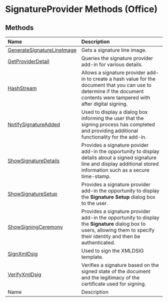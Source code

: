 
# SignatureProvider Methods (Office)

## Methods



|**Name**|**Description**|
|:-----|:-----|
| [GenerateSignatureLineImage](36430574-939a-4050-c7b1-ce738be334a2.md)|Gets a signature line image.|
| [GetProviderDetail](a8cc567e-be67-3a5e-d719-40da6d294fb4.md)|Queries the signature provider add-in for various details. |
| [HashStream](63f40d22-d49e-d6e8-80d0-7b5c19951b92.md)|Allows a signature provider add-in to create a hash value for the document that you can use to determine if the document contents were tampered with after digital signing.|
| [NotifySignatureAdded](07eb9589-ff67-e54f-9a83-966738c3df58.md)|Used to display a dialog box informing the user that the signing process has completed and providing additional functionality for the add-in.|
| [ShowSignatureDetails](ea334547-af85-6d80-75dc-ddee3ad3a2c7.md)|Provides a signature povider add-in the opportunity to display details about a signed signature line and display additional stored information such as a secure time-stamp.|
| [ShowSignatureSetup](458efe65-acb8-f329-7ca4-b0a316869c13.md)|Provides a signature provider add-in the opportunity to display the  **Signature Setup** dialog box to the user.|
| [ShowSigningCeremony](d098e755-2f64-4801-6b5c-ef36d721ee9c.md)|Provides a signature provider add-in the opportunity to display the  **Signature** dialog box to users, allowing them to specify their identity and then be authenticated.|
| [SignXmlDsig](d278f48f-4128-b8b1-f32d-d81ccbbf6771.md)|Used to sign the XMLDSIG template.|
| [VerifyXmlDsig](8b72f282-ace5-4b51-e90a-e2df79affcb1.md)|Verifies a signature based on the signed state of the document and the legitimacy of the certificate used for signing.|
|Name|Description|
